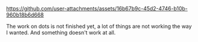 

https://github.com/user-attachments/assets/16b67b9c-45d2-4746-b10b-960b18b6d668




The work on dots is not finished yet, a lot of things are not working the way I wanted. And something doesn't work at all.
